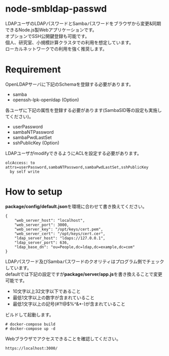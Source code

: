 # node-smbldap-passwd
LDAPユーザのLDAPパスワードとSambaパスワードをブラウザから変更&同期できるNode.js製Webアプリケーションです。  
オプションでSSH公開鍵登録も可能です。  
個人、研究室、小規模計算クラスタでの利用を想定しています。  
ローカルネットワークでの利用を強く推奨します。  

# Requirement
OpenLDAPサーバに下記のSchemaを登録する必要があります。
- samba
- openssh-lpk-openldap (Option)

各ユーザに下記の属性を登録する必要があります(SambaSID等の設定も実施してください)。  
- userPassword
- sambaNTPassword
- sambaPwdLastSet
- sshPublicKey (Option)

LDAPユーザがmodifyできるようにACLを設定する必要があります。
```
olcAccess: to attrs=userPassword,sambaNTPassword,sambaPwdLastSet,sshPublicKey
  by self write
```

# How to setup
**package/config/default.json**を環境に合わせて書き換えてください。  
```
{
    "web_server_host": "localhost",
    "web_server_port": 3000,
    "web_server_key": "/opt/keys/cert.pem",
    "web_server_cert": "/opt/keys/cert.cer",
    "ldap_server_host": "ldaps://127.0.0.1",
    "ldap_server_port": 636,
    "ldap_base_dn": "ou=People,dc=ldap,dc=example,dc=com"
}
```

LDAPパスワード及びSambaパスワードのクオリティはプログラム側でチェックしています。  
defaultでは下記の設定ですが**package/server/app.js**を書き換えることで変更可能です。  
- 10文字以上32文字以下であること
- 最低1文字以上の数字が含まれていること
- 最低1文字以上の記号(#?!@$%^&*-)が含まれていること

ビルドして起動します。
```
# docker-compose build
# docker-compose up -d
```

Webブラウザでアクセスできることを確認してください。  
```
https://localhost:3000/
```
